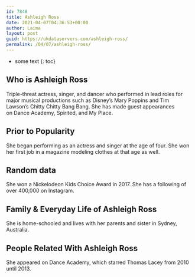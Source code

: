 ```yaml
---
id: 7848
title: Ashleigh Ross
date: 2021-04-07T04:36:53+00:00
author: Laima
layout: post
guid: https://ukdataservers.com/ashleigh-ross/
permalink: /04/07/ashleigh-ross/
---
```


* some text
{: toc}


## Who is Ashleigh Ross
                  
                  
                  
Triple-threat actress, singer, and dancer who performed in lead roles for major musical productions such as Disney&#8217;s Mary Poppins and Tim Lawson&#8217;s Chitty Chitty Bang Bang. She has made guest appearances on Dance Academy, Spirited, and My Place.
                  
              
            
              
            
                
                
                
## Prior to Popularity
                  
                  
                  
She began performing as an actress and singer at the age of four. She won her first job in a magazine modeling clothes at that age as well.
                  
              
            
              
            
                
                
                
## Random data
                  
                  
                  
She won a Nickelodeon Kids Choice Award in 2017. She has a following of over 400,000 on Instagram.
                  
              
            
              
            
                
                
                
## Family & Everyday Life of Ashleigh Ross
                  
                  
                  
She is home-schooled and lives with her parents and sister in Sydney, Australia.
                  
              
            
              
            
                
                
                
## People Related With Ashleigh Ross
                  
                  
                  
She appeared on Dance Academy, which starred Thomas Lacey from 2010 until 2013.
                  
              
            
              
            
                
              
            
              
              
            
            
              
            
          
          
          
